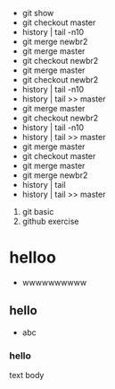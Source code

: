 - git show
- git checkout master
- history | tail -n10 
- git merge newbr2
- git merge master
- git checkout newbr2
- git merge master
- git checkout newbr2
- history | tail -n10 
- history | tail >> master
- git merge master
- git checkout newbr2
- history | tail -n10 
- history | tail >> master
- git merge master
- git checkout master
- git merge master
- git merge newbr2
- history | tail 
- history | tail >> master


1. git basic
2. github exercise

# helloo
* wwwwwwwwww
## hello
* abc
### hello
text body



